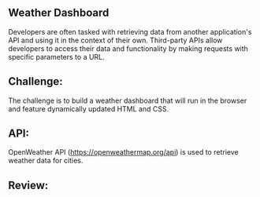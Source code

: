 ## Weather Dashboard

Developers are often tasked with retrieving data from another application's API and using it in the context of their own. Third-party APIs allow developers to access their data and functionality by making requests with specific parameters to a URL. 

## Challenge:

The challenge is to build a weather dashboard that will run in the browser and feature dynamically updated HTML and CSS.

## API:

OpenWeather API (https://openweathermap.org/api) is used to retrieve weather data for cities. 

## Review: 
